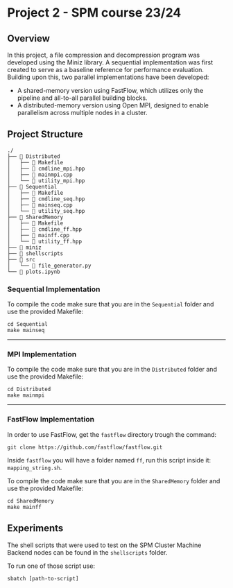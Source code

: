 # Project 2 - SPM course 23/24
## Overview
In this project, a file compression and decompression program was developed using the Miniz library. A sequential implementation was first created to serve as a baseline reference for performance evaluation. Building upon this, two parallel implementations have been developed:
- A shared-memory version using FastFlow, which utilizes only the pipeline and all-to-all parallel building blocks.
- A distributed-memory version using Open MPI, designed to enable parallelism across multiple nodes in a cluster.

## Project Structure
```
./
├── 📂 Distributed
│   ├── 📄 Makefile
│   ├── 📄 cmdline_mpi.hpp
│   ├── 📄 mainmpi.cpp
│   └── 📄 utility_mpi.hpp
├── 📂 Sequential
│   ├── 📄 Makefile
│   ├── 📄 cmdline_seq.hpp
│   ├── 📄 mainseq.cpp
│   └── 📄 utility_seq.hpp
├── 📂 SharedMemory
│   ├── 📄 Makefile
│   ├── 📄 cmdline_ff.hpp
│   ├── 📄 mainff.cpp
│   └── 📄 utility_ff.hpp
├── 📂 miniz 
├── 📂 shellscripts
├── 📂 src
│   └── 📄 file_generator.py
└── 📄 plots.ipynb
```
### Sequential Implementation
To compile the code make sure that you are in the `Sequential` folder and use the provided Makefile:
```
cd Sequential
make mainseq
```

---
### MPI Implementation
To compile the code make sure that you are in the `Distributed` folder and use the provided Makefile:
```
cd Distributed
make mainmpi
```

---

### FastFlow Implementation
In order to use FastFlow, get the `fastflow` directory trough the command: 
```
git clone https://github.com/fastflow/fastflow.git
```
Inside `fastflow` you will have a folder named `ff`, run this script inside it: `mapping_string.sh`.

To compile the code make sure that you are in the `SharedMemory` folder and use the provided Makefile:
```
cd SharedMemory
make mainff
```

## Experiments
The shell scripts that were used to test on the SPM Cluster Machine Backend nodes can be found in the `shellscripts` folder. 

To run one of those script use:
```
sbatch [path-to-script]
```

